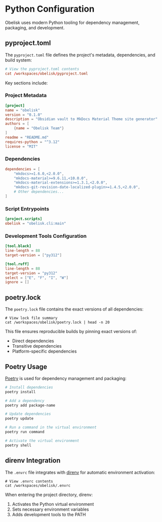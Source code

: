 # Python Configuration

Obelisk uses modern Python tooling for dependency management, packaging, and development.

## pyproject.toml

The `pyproject.toml` file defines the project's metadata, dependencies, and build system:

```toml
# View the pyproject.toml contents
cat /workspaces/obelisk/pyproject.toml
```

Key sections include:

### Project Metadata

```toml
[project]
name = "obelisk"
version = "0.1.0"
description = "Obsidian vault to MkDocs Material Theme site generator"
authors = [
    {name = "Obelisk Team"}
]
readme = "README.md"
requires-python = "^3.12"
license = "MIT"
```

### Dependencies

```toml
dependencies = [
    "mkdocs>=1.6.0,<2.0.0",
    "mkdocs-material>=9.6.11,<10.0.0",
    "mkdocs-material-extensions>=1.3.1,<2.0.0",
    "mkdocs-git-revision-date-localized-plugin>=1.4.5,<2.0.0",
    # Other dependencies...
]
```

### Script Entrypoints

```toml
[project.scripts]
obelisk = "obelisk.cli:main"
```

### Development Tools Configuration

```toml
[tool.black]
line-length = 88
target-version = ["py312"]

[tool.ruff]
line-length = 88
target-version = "py312"
select = ["E", "F", "I", "W"]
ignore = []
```

## poetry.lock

The `poetry.lock` file contains the exact versions of all dependencies:

```
# View lock file summary
cat /workspaces/obelisk/poetry.lock | head -n 20
```

This file ensures reproducible builds by pinning exact versions of:
- Direct dependencies
- Transitive dependencies
- Platform-specific dependencies

## Poetry Usage

[Poetry](https://python-poetry.org/) is used for dependency management and packaging:

```bash
# Install dependencies
poetry install

# Add a dependency
poetry add package-name

# Update dependencies
poetry update

# Run a command in the virtual environment
poetry run command

# Activate the virtual environment
poetry shell
```

## direnv Integration

The `.envrc` file integrates with [direnv](https://direnv.net/) for automatic environment activation:

```
# View .envrc contents
cat /workspaces/obelisk/.envrc
```

When entering the project directory, direnv:
1. Activates the Python virtual environment
2. Sets necessary environment variables
3. Adds development tools to the PATH